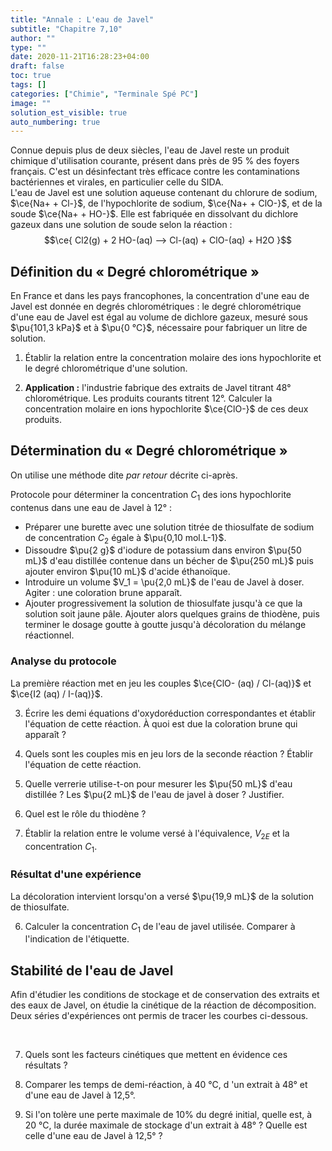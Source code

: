 ```yaml
---
title: "Annale : L'eau de Javel"
subtitle: "Chapitre 7,10"
author: ""
type: ""
date: 2020-11-21T16:28:23+04:00
draft: false
toc: true
tags: []
categories: ["Chimie", "Terminale Spé PC"]
image: ""
solution_est_visible: true
auto_numbering: true
---
```


Connue depuis plus de deux siècles, l'eau de Javel reste un produit chimique d'utilisation courante, présent dans près de 95&nbsp;% des foyers français. C'est un désinfectant très efficace contre les contaminations bactériennes et virales, en particulier celle du SIDA.     
L'eau de Javel est une solution aqueuse contenant du chlorure de sodium, $\ce{Na+ + Cl-}$, de l'hypochlorite de sodium, $\ce{Na+ + ClO-}$, et de la soude $\ce{Na+ + HO-}$. Elle est fabriquée en dissolvant du dichlore gazeux dans une solution de soude selon la réaction&nbsp;:
$$\ce{
Cl2(g) + 2 HO-(aq) --> Cl-(aq) + ClO-(aq) + H2O
}$$

## Définition du «&nbsp;Degré chlorométrique&nbsp;» 

En France et dans les pays francophones, la concentration d'une eau de Javel est donnée en degrés chlorométriques&nbsp;: le degré chlorométrique d'une eau de Javel est égal au volume de dichlore gazeux, mesuré sous $\pu{101,3 kPa}$ et à $\pu{0 °C}$, nécessaire pour fabriquer un litre de solution.

1. Établir la relation entre la concentration molaire des ions hypochlorite et le degré chlorométrique d'une solution.

2. **Application&nbsp;:** l'industrie fabrique des extraits de Javel titrant 48° chlorométrique. Les produits courants titrent 12°. Calculer la concentration molaire en ions hypochlorite $\ce{ClO-}$ de ces deux produits.

## Détermination du «&nbsp;Degré chlorométrique&nbsp;»

On utilise une méthode dite *par retour* décrite ci-après.

Protocole pour déterminer la concentration $C_1$ des ions hypochlorite contenus dans une eau de Javel à 12°&nbsp;:
- Préparer une burette avec une solution titrée de thiosulfate de sodium de concentration $C_2$ égale à $\pu{0,10 mol.L-1}$.
- Dissoudre $\pu{2 g}$ d'iodure de potassium dans environ $\pu{50 mL}$ d'eau distillée contenue dans un bécher de $\pu{250 mL}$ puis ajouter environ $\pu{10 mL}$ d'acide éthanoïque.
- Introduire un volume $V_1 = \pu{2,0 mL}$ de l'eau de Javel à doser. Agiter&nbsp;: une coloration brune apparaît.
- Ajouter progressivement la solution de thiosulfate jusqu'à ce que la solution soit jaune pâle. Ajouter alors quelques grains de thiodène, puis terminer le dosage goutte à goutte jusqu'à décoloration du mélange réactionnel.

### Analyse du protocole
La première réaction met en jeu les couples $\ce{ClO- (aq) / Cl-(aq)}$ et $\ce{I2 (aq) / I-(aq)}$.


3. Écrire les demi équations d'oxydoréduction correspondantes et établir l'équation de cette réaction. À quoi est due la coloration brune qui apparaît&nbsp;?

4. Quels sont les couples mis en jeu lors de la seconde réaction&nbsp;? Établir l'équation de cette réaction.

5. Quelle verrerie utilise-t-on pour mesurer les $\pu{50 mL}$ d'eau distillée&nbsp;? Les $\pu{2 mL}$ de l'eau de javel à doser&nbsp;? Justifier.

4. Quel est le rôle du thiodène&nbsp;?

5. Établir la relation entre le volume versé à l'équivalence, $V_{2E}$ et la concentration $C_1$.

### Résultat d'une expérience

La décoloration intervient lorsqu'on a versé $\pu{19,9 mL}$ de la solution de thiosulfate.

6. Calculer la concentration $C_1$ de l'eau de javel utilisée. Comparer à l'indication de l'étiquette.

## Stabilité de l'eau de Javel

Afin d'étudier les conditions de stockage et de conservation des extraits et des eaux de Javel, on étudie la cinétique de la réaction de décomposition. Deux séries d'expériences ont permis de tracer les courbes ci-dessous.

<img src="/terminales-pc/chap-6/chap-6-9-1.png" alt="" width="" />

<img src="/terminales-pc/chap-6/chap-6-9-2.png" alt="" width="" />

7. Quels sont les facteurs cinétiques que mettent en évidence ces résultats&nbsp;?

8. Comparer les temps de demi-réaction, à 40 °C, d 'un extrait à 48° et d'une eau de Javel à 12,5°.

9. Si l'on tolère une perte maximale de 10% du degré initial, quelle est, à 20&nbsp;°C, la durée maximale de stockage d'un extrait à 48°&nbsp;? Quelle est celle d'une eau de Javel à 12,5°&nbsp;?
